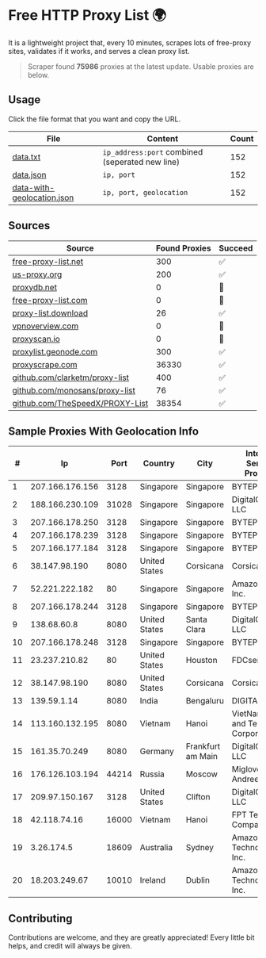 
# Free HTTP Proxy List 🌍

It is a lightweight project that, every 10 minutes, scrapes lots of free-proxy sites, validates if it works, and serves a clean proxy list.


> Scraper found **75986** proxies at the latest update. Usable proxies are below.

## Usage

Click the file format that you want and copy the URL.


|File|Content|Count|
|----|-------|-----|
|[data.txt](https://raw.githubusercontent.com/themiralay/Proxy-List-World/master/data.txt)|`ip_address:port` combined (seperated new line)|152|
|[data.json](https://raw.githubusercontent.com/themiralay/Proxy-List-World/master/data.json)|`ip, port`|152|
|[data-with-geolocation.json](https://raw.githubusercontent.com/themiralay/Proxy-List-World/master/data-with-geolocation.json)|`ip, port, geolocation`|152|

## Sources

|Source|Found Proxies|Succeed|
|------|-------------|-------|
|[free-proxy-list.net](https://free-proxy-list.net)|300|✅|
|[us-proxy.org](https://www.us-proxy.org)|200|✅|
|[proxydb.net](http://proxydb.net)|0|🚫|
|[free-proxy-list.com](https://free-proxy-list.com/?page=&port=&type%5B%5D=http&type%5B%5D=https&up_time=0&search=Search)|0|🚫|
|[proxy-list.download](https://www.proxy-list.download/HTTP)|26|✅|
|[vpnoverview.com](https://vpnoverview.com/privacy/anonymous-browsing/free-proxy-servers)|0|🚫|
|[proxyscan.io](https://www.proxyscan.io)|0|🚫|
|[proxylist.geonode.com](https://proxylist.geonode.com/api/proxy-list?limit=300&page=1&sort_by=lastChecked&sort_type=desc&protocols=http,https)|300|✅|
|[proxyscrape.com](https://api.proxyscrape.com/v2/?request=displayproxies&protocol=http&timeout=10000&country=all&ssl=all&anonymity=all)|36330|✅|
|[github.com/clarketm/proxy-list](https://raw.githubusercontent.com/clarketm/proxy-list/master/proxy-list-raw.txt)|400|✅|
|[github.com/monosans/proxy-list](https://raw.githubusercontent.com/monosans/proxy-list/main/proxies/http.txt)|76|✅|
|[github.com/TheSpeedX/PROXY-List](https://raw.githubusercontent.com/TheSpeedX/PROXY-List/master/http.txt)|38354|✅|


## Sample Proxies With Geolocation Info

|#|Ip|Port|Country|City|Internet Service Provider|
|-|--|----|-------|----|-------------------------|
|1|207.166.176.156|3128|Singapore|Singapore|BYTEPLUS|
|2|188.166.230.109|31028|Singapore|Singapore|DigitalOcean, LLC|
|3|207.166.178.250|3128|Singapore|Singapore|BYTEPLUS|
|4|207.166.178.239|3128|Singapore|Singapore|BYTEPLUS|
|5|207.166.177.184|3128|Singapore|Singapore|BYTEPLUS|
|6|38.147.98.190|8080|United States|Corsicana|Corsicana ISD|
|7|52.221.222.182|80|Singapore|Singapore|Amazon.com, Inc.|
|8|207.166.178.244|3128|Singapore|Singapore|BYTEPLUS|
|9|138.68.60.8|8080|United States|Santa Clara|DigitalOcean, LLC|
|10|207.166.178.248|3128|Singapore|Singapore|BYTEPLUS|
|11|23.237.210.82|80|United States|Houston|FDCservers.net|
|12|38.147.98.190|8080|United States|Corsicana|Corsicana ISD|
|13|139.59.1.14|8080|India|Bengaluru|DIGITALOCEAN|
|14|113.160.132.195|8080|Vietnam|Hanoi|VietNam Post and Telecom Corporation|
|15|161.35.70.249|8080|Germany|Frankfurt am Main|DigitalOcean, LLC|
|16|176.126.103.194|44214|Russia|Moscow|Miglovets Egor Andreevich|
|17|209.97.150.167|3128|United States|Clifton|DigitalOcean, LLC|
|18|42.118.74.16|16000|Vietnam|Hanoi|FPT Telecom Company|
|19|3.26.174.5|18609|Australia|Sydney|Amazon Technologies Inc.|
|20|18.203.249.67|10010|Ireland|Dublin|Amazon Technologies Inc.|



## Contributing

Contributions are welcome, and they are greatly appreciated! Every
little bit helps, and credit will always be given.

